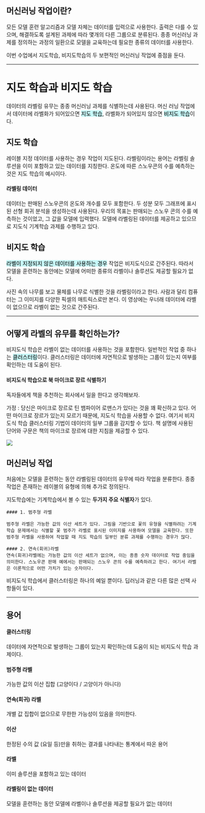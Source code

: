 ## **머신러닝 작업이란?**

모든 모델 훈련 알고리즘과 모델 자체는 데이터를 입력으로 사용한다. 출력은 다를 수 있으며, 해결하도록 설계된 과제에 따라 몇개의 다른 그룹으로 분류된다. 종종 머신러닝 과제를 정의하는 과정의 일환으로 모델을 교육하는데 필요한 종류의 데이터를 사용한다. 

이번 수업에서 지도학습, 비지도학습의 두 보편적인 머신러닝 작업에 중점을 둔다.

---

# **지도 학습과 비지도 학습**

데이터의 라벨링 유무는 종종 머신러닝 과제를 식별하는데 사용된다.
머신 러닝 작업에서 데이터에 라벨화가 되어있으면 <mark style="background: #ABF7F7A6;">지도 학습</mark>, 라벨화가 되어있지 않으면 <mark style="background: #ABF7F7A6;">비지도 학습</mark>이다.

## **지도 학습**
레이블 지정 데이터를 사용하는 경우 작업이 지도된다. 라벨링이라는 용어는 라벨링 솔루션을 이미 포함하고 있는 데이터를 지칭한다. 온도에 따른 스노우콘의 수를 예측하는 것은 지도 학습의 예시이다.

#### **라벨링 데이터**
데이터는 판매된 스노우콘의 온도와 개수를 모두 포함한다. 두 성분 모두 그래프에 표시된 선형 회귀 분석을 생성하는데 사용된다. 우리의 목표는 판매되는 스노우 콘의 수를 예측하는 것이었고, 그 값을 모델에 입력했다. 모델에 라벨링된 데이터를 제공하고 있으므로 지도식 기계학습 과제를 수행하고 있다.

## **비지도 학습**

<mark style="background: #ABF7F7A6;">라벨이 지정되지 않은 데이터를 사용하는 경우</mark> 작업은 비지도식으로 간주된다. 따라서 모델을 훈련하는 동안에는 모델에 어떠한 종류의 라벨이나 솔루션도 제공할 필요가 없다.

사진 속의 나무를 보고 물체를 나무로 식별한 것을 라벨링이라고 한다. 사람과 달리 컴퓨터는 그 이미지를 다양한 픽셀의 매트릭스로만 본다. 이 영상에는 우너래 데이터에 라벨이 없으므로 라벨이 없는 것으로 간주된다. 

---

## **어떻게 라벨의 유무를 확인하는가?**

비지도식 학습은 라벨이 없는 데이터를 사용하는 것을 포함한다. 일반적인 작업 중 하나는 <mark style="background: #ABF7F7A6;">클러스터링</mark>이다. 클러스터링은 데이터에 자연적으로 발생하는 그룹이 있는지 여부를 확인하는 데 도움이 된다. 

#### **비지도식 학습으로 북 마이크로 장르 식별하기**

독자들에게 책을 추천하는 회사에서 일을 한다고 생각해보자. 

가정 : 당신은 마이크로 장르로 틴 뱀파이어 로맨스가 있다는 것을 꽤 확신하고 있다. 어떤 마이크로 장르가 있는지 모르기 때문에, 지도식 학습을 사용할 수 없다. 여기서 비지도식 학습 클러스터링 기법이 데이터의 일부 그룹을 감지할 수 있다. 책 설명에 사용된 단어와 구문은 책의 마이크로 장르에 대한 지침을 제공할 수 있다.

![](https://blog.kakaocdn.net/dn/dj89Tt/btq8ZhmgWkf/kfmEp9XBLAcBtO932CdfW0/img.png)

## **머신러닝 작업**

처음에는 모델을 훈련하는 동안 라벨링된 데이터의 유무에 따라 작업을 분류한다. 종종 작업은 존재하는 레이블의 유형에 의해 추가로 정의된다.

지도학습에는 기계학습에서 볼 수 있는 **두가지 주요 식별자**가 있다.

```ad-info
#### 1. 범주형 라벨

범주형 라벨은 가능한 값의 이산 세트가 있다. 그림을 기반으로 꽃의 유형을 식별하려는 기계학습 문제에서는 식별할 꽃 범주가 라벨로 표시된 이미지를 사용하여 모델을 교육한다. 또한 범주형 라벨을 사용하여 작업할 때 지도 학습의 일부인 분류 과제를 수행하는 경우가 많다.

#### 2. 연속(회귀)라벨
연속(회귀)라벨에는 가능한 값의 이산 세트가 없으며, 이는 종종 숫자 데이터로 작업 중임을 의미한다. 스노우콘 판매 예에서는 판매되는 스노우 콘의 수를 예측하려고 한다. 여기서 라벨은 이론적으로 어떤 가치가 있는 숫자이다.

```

비지도식 학습에서 클러스터링은 하나의 예일 뿐이다. 딥러닝과 같은 다른 많은 선택 사항들이 있다.

---

## **용어**

#### **클러스터링**
데이터에 자연적으로 발생하는 그룹이 있는지 확인하는데 도움이 되는 비지도식 학습 과제이다.

#### **범주형 라벨**
가능한 값의 이산 집합 (고양이다 / 고양이가 아니다)

#### **연속(회귀) 라벨**
개별 값 집합이 없으므로 무한한 가능성이 있음을 의미한다.

#### **이산**
한정된 수의 값 (요일 등)만을 취하는 결과를 나타내는 통계에서 따온 용어

#### **라벨**
이미 솔루션을 포함하고 있는 데이터

#### **라벨링이 없는 데이터**
모델을 훈련하는 동안 모델에 라벨이나 솔루션을 제공할 필요가 없는 데이터
